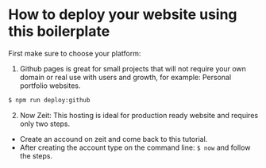# How to deploy your website using this boilerplate

First make sure to choose your platform:

1. Github pages is great for small projects that will not require your own domain or real use with users and growth, for example: Personal portfolio websites.

```sh
$ npm run deploy:github
```

2. Now Zeit: This hosting is ideal for production ready website and requires only two steps.

- Create an accound on zeit and come back to this tutorial.
- After creating the account type on the command line: `$ now` and follow the steps.